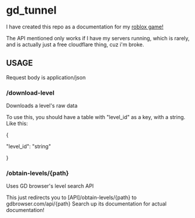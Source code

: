 # gd_tunnel
I have created this repo as a documentation for my [roblox game!](https://www.roblox.com/games/130195943844260)

The API mentioned only works if I have my servers running, which is rarely, and is actually just a free cloudflare thing, cuz i'm broke.

## USAGE

Request body is application/json

### /download-level
Downloads a level's raw data

To use this, you should have a table with "level_id" as a key, with a string. Like this:

{
  
  "level_id": "string"

}

### /obtain-levels/{path}
Uses GD browser's level search API

This just redirects you to [API]/obtain-levels/{path} to gdbrowser.com/api/{path}
Search up its documentation for actual documentation!

